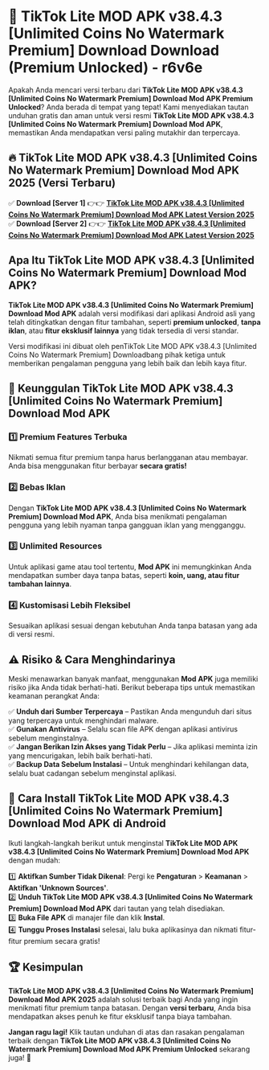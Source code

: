 # 🎯 TikTok Lite MOD APK v38.4.3 [Unlimited Coins No Watermark Premium] Download  Download (Premium Unlocked) -  r6v6e

Apakah Anda mencari versi terbaru dari **TikTok Lite MOD APK v38.4.3 [Unlimited Coins No Watermark Premium] Download Mod APK Premium Unlocked**? Anda berada di tempat yang tepat! Kami menyediakan tautan unduhan gratis dan aman untuk versi resmi **TikTok Lite MOD APK v38.4.3 [Unlimited Coins No Watermark Premium] Download Mod APK**, memastikan Anda mendapatkan versi paling mutakhir dan terpercaya.

## 🔥 TikTok Lite MOD APK v38.4.3 [Unlimited Coins No Watermark Premium] Download Mod APK 2025 (Versi Terbaru)

✅ **Download [Server 1]** 👉👉 [**TikTok Lite MOD APK v38.4.3 [Unlimited Coins No Watermark Premium] Download Mod APK Latest Version 2025**](https://momento.my/?title=TikTok_Lite_MOD_APK_v38.4.3_[Unlimited_Coins_No_Watermark_Premium]_Download)  
✅ **Download [Server 2]** 👉👉 [**TikTok Lite MOD APK v38.4.3 [Unlimited Coins No Watermark Premium] Download Mod APK Latest Version 2025**](https://momento.my/?title=TikTok_Lite_MOD_APK_v38.4.3_[Unlimited_Coins_No_Watermark_Premium]_Download)  

## Apa Itu TikTok Lite MOD APK v38.4.3 [Unlimited Coins No Watermark Premium] Download Mod APK?

**TikTok Lite MOD APK v38.4.3 [Unlimited Coins No Watermark Premium] Download Mod APK** adalah versi modifikasi dari aplikasi Android asli yang telah ditingkatkan dengan fitur tambahan, seperti **premium unlocked**, **tanpa iklan**, atau **fitur eksklusif lainnya** yang tidak tersedia di versi standar.

Versi modifikasi ini dibuat oleh penTikTok Lite MOD APK v38.4.3 [Unlimited Coins No Watermark Premium] Downloadbang pihak ketiga untuk memberikan pengalaman pengguna yang lebih baik dan lebih kaya fitur.

## 🎯 Keunggulan TikTok Lite MOD APK v38.4.3 [Unlimited Coins No Watermark Premium] Download Mod APK

### 1️⃣ Premium Features Terbuka
Nikmati semua fitur premium tanpa harus berlangganan atau membayar. Anda bisa menggunakan fitur berbayar **secara gratis!**

### 2️⃣ Bebas Iklan
Dengan **TikTok Lite MOD APK v38.4.3 [Unlimited Coins No Watermark Premium] Download Mod APK**, Anda bisa menikmati pengalaman pengguna yang lebih nyaman tanpa gangguan iklan yang mengganggu.

### 3️⃣ Unlimited Resources
Untuk aplikasi game atau tool tertentu, **Mod APK** ini memungkinkan Anda mendapatkan sumber daya tanpa batas, seperti **koin, uang, atau fitur tambahan lainnya**.

### 4️⃣ Kustomisasi Lebih Fleksibel
Sesuaikan aplikasi sesuai dengan kebutuhan Anda tanpa batasan yang ada di versi resmi.

## ⚠️ Risiko & Cara Menghindarinya

Meski menawarkan banyak manfaat, menggunakan **Mod APK** juga memiliki risiko jika Anda tidak berhati-hati. Berikut beberapa tips untuk memastikan keamanan perangkat Anda:

✅ **Unduh dari Sumber Terpercaya** – Pastikan Anda mengunduh dari situs yang terpercaya untuk menghindari malware.  
✅ **Gunakan Antivirus** – Selalu scan file APK dengan aplikasi antivirus sebelum menginstalnya.  
✅ **Jangan Berikan Izin Akses yang Tidak Perlu** – Jika aplikasi meminta izin yang mencurigakan, lebih baik berhati-hati.  
✅ **Backup Data Sebelum Instalasi** – Untuk menghindari kehilangan data, selalu buat cadangan sebelum menginstal aplikasi.

## 📌 Cara Install TikTok Lite MOD APK v38.4.3 [Unlimited Coins No Watermark Premium] Download Mod APK di Android

Ikuti langkah-langkah berikut untuk menginstal **TikTok Lite MOD APK v38.4.3 [Unlimited Coins No Watermark Premium] Download Mod APK** dengan mudah:

1️⃣ **Aktifkan Sumber Tidak Dikenal**: Pergi ke **Pengaturan** > **Keamanan** > **Aktifkan 'Unknown Sources'**.  
2️⃣ **Unduh TikTok Lite MOD APK v38.4.3 [Unlimited Coins No Watermark Premium] Download Mod APK** dari tautan yang telah disediakan.  
3️⃣ **Buka File APK** di manajer file dan klik **Instal**.  
4️⃣ **Tunggu Proses Instalasi** selesai, lalu buka aplikasinya dan nikmati fitur-fitur premium secara gratis!

## 🏆 Kesimpulan

**TikTok Lite MOD APK v38.4.3 [Unlimited Coins No Watermark Premium] Download Mod APK 2025** adalah solusi terbaik bagi Anda yang ingin menikmati fitur premium tanpa batasan. Dengan **versi terbaru**, Anda bisa mendapatkan akses penuh ke fitur eksklusif tanpa biaya tambahan.

**Jangan ragu lagi!** Klik tautan unduhan di atas dan rasakan pengalaman terbaik dengan **TikTok Lite MOD APK v38.4.3 [Unlimited Coins No Watermark Premium] Download Mod APK Premium Unlocked** sekarang juga! 🚀
